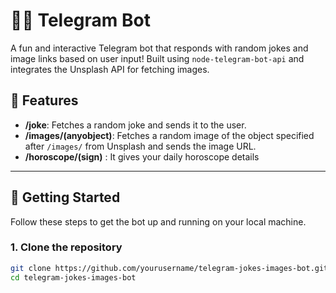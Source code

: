# 📸🤖 Telegram Bot

A fun and interactive Telegram bot that responds with random jokes and image links based on user input! Built using `node-telegram-bot-api` and integrates the Unsplash API for fetching images.

## 🌟 Features
- **/joke**: Fetches a random joke and sends it to the user.
- **/images/(anyobject)**: Fetches a random image of the object specified after `/images/` from Unsplash and sends the image URL.
- **/horoscope/(sign)** : It gives your daily horoscope details

---

## 🚀 Getting Started

Follow these steps to get the bot up and running on your local machine.

### 1. Clone the repository
```bash
git clone https://github.com/yourusername/telegram-jokes-images-bot.git
cd telegram-jokes-images-bot
